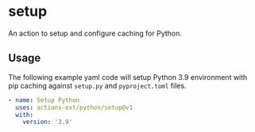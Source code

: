 # setup
An action to setup and configure caching for Python.

## Usage

The following example yaml code will setup Python 3.9 environment with pip caching against `setup.py` and `pyproject.toml` files.

```yaml
- name: Setup Python
  uses: actions-ext/python/setup@v1
  with:
    version: '3.9'
```
